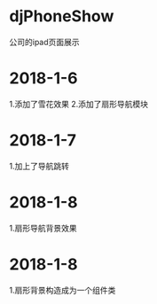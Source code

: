 # djPhoneShow
公司的ipad页面展示

# 2018-1-6 
 1.添加了雪花效果
 2.添加了扇形导航模块

# 2018-1-7
  1.加上了导航跳转
# 2018-1-8
  1.扇形导航背景效果
# 2018-1-8
  1.扇形背景构造成为一个组件类